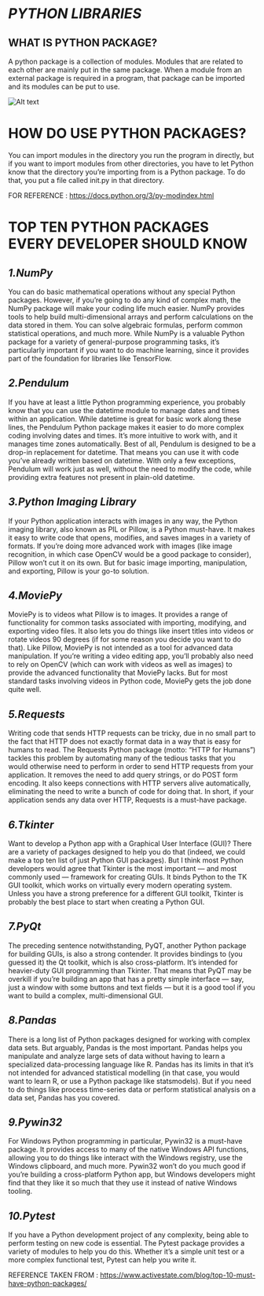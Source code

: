 # ***PYTHON LIBRARIES***

## WHAT IS PYTHON PACKAGE?
A python package is a collection of modules. Modules that are related to each other are mainly put in the same package. When a module from an external package is required in a program, that package can be imported and its modules can be put to use.

![Alt text](https://upload.wikimedia.org/wikipedia/commons/thumb/c/c3/Python-logo-notext.svg/195px-Python-logo-notext.svg.png "PYHTON")

# HOW DO USE PYTHON PACKAGES?
You can import modules in the directory you run the program in directly, but if you want to import modules from other directories, you have to let Python know that the directory you’re importing from is a Python package. To do that, you put a file called init.py in that directory.

FOR REFERENCE : https://docs.python.org/3/py-modindex.html

# **TOP TEN PYTHON PACKAGES EVERY DEVELOPER SHOULD KNOW**

## *1.NumPy*
You can do basic mathematical operations without any special Python packages. However, if you’re going to do any kind of complex math, the NumPy package will make your coding life much easier.
NumPy provides tools to help build multi-dimensional arrays and perform calculations on the data stored in them. You can solve algebraic formulas, perform common statistical operations, and much more.
While NumPy is a valuable Python package for a variety of general-purpose programming tasks, it’s particularly important if you want to do machine learning, since it provides part of the foundation for libraries like TensorFlow.

## *2.Pendulum*
If you have at least a little Python programming experience, you probably know that you can use the datetime module to manage dates and times within an application.
While datetime is great for basic work along these lines, the Pendulum Python package makes it easier to do more complex coding involving dates and times. It’s more intuitive to work with, and it manages time zones automatically.
Best of all, Pendulum is designed to be a drop-in replacement for datetime. That means you can use it with code you’ve already written based on datetime. With only a few exceptions, Pendulum will work just as well, without the need to modify the code, while providing extra features not present in plain-old datetime.

## *3.Python Imaging Library*
If your Python application interacts with images in any way, the Python imaging library, also known as PIL or Pillow, is a Python must-have. It makes it easy to write code that opens, modifies, and saves images in a variety of formats.
If you’re doing more advanced work with images (like image recognition, in which case OpenCV would be a good package to consider), Pillow won’t cut it on its own. But for basic image importing, manipulation, and exporting, Pillow is your go-to solution.

## *4.MoviePy*
MoviePy is to videos what Pillow is to images. It provides a range of functionality for common tasks associated with importing, modifying, and exporting video files. It also lets you do things like insert titles into videos or rotate videos 90 degrees (if for some reason you decide you want to do that).
Like Pillow, MoviePy is not intended as a tool for advanced data manipulation. If you’re writing a video editing app, you’ll probably also need to rely on OpenCV (which can work with videos as well as images) to provide the advanced functionality that MoviePy lacks. But for most standard tasks involving videos in Python code, MoviePy gets the job done quite well.

## *5.Requests*
Writing code that sends HTTP requests can be tricky, due in no small part to the fact that HTTP does not exactly format data in a way that is easy for humans to read.
The Requests Python package (motto: “HTTP for Humans”) tackles this problem by automating many of the tedious tasks that you would otherwise need to perform in order to send HTTP requests from your application. It removes the need to add query strings, or do POST form encoding. It also keeps connections with HTTP servers alive automatically, eliminating the need to write a bunch of code for doing that.
In short, if your application sends any data over HTTP, Requests is a must-have package.

## *6.Tkinter*
Want to develop a Python app with a Graphical User Interface (GUI)? There are a variety of packages designed to help you do that (indeed, we could make a top ten list of just Python GUI packages). But I think most Python developers would agree that Tkinter is the most important — and most commonly used — framework for creating GUIs. It binds Python to the TK GUI toolkit, which works on virtually every modern operating system.
Unless you have a strong preference for a different GUI toolkit, Tkinter is probably the best place to start when creating a Python GUI.

## *7.PyQt*
The preceding sentence notwithstanding, PyQT, another Python package for building GUIs, is also a strong contender. It provides bindings to (you guessed it) the Qt toolkit, which is also cross-platform. It’s intended for heavier-duty GUI programming than Tkinter. That means that PyQT may be overkill if you’re building an app that has a pretty simple interface — say, just a window with some buttons and text fields — but it is a good tool if you want to build a complex, multi-dimensional GUI.

## *8.Pandas*
There is a long list of Python packages designed for working with complex data sets. But arguably, Pandas is the most important. Pandas helps you manipulate and analyze large sets of data without having to learn a specialized data-processing language like R.
Pandas has its limits in that it’s not intended for advanced statistical modelling (in that case, you would want to learn R, or use a Python package like statsmodels). But if you need to do things like process time-series data or perform statistical analysis on a data set, Pandas has you covered.

## *9.Pywin32*
For Windows Python programming in particular, Pywin32 is a must-have package. It provides access to many of the native Windows API functions, allowing you to do things like interact with the Windows registry, use the Windows clipboard, and much more.
Pywin32 won’t do you much good if you’re building a cross-platform Python app, but Windows developers might find that they like it so much that they use it instead of native Windows tooling.

## *10.Pytest*
If you have a Python development project of any complexity, being able to perform testing on new code is essential. The Pytest package provides a variety of modules to help you do this. Whether it’s a simple unit test or a more complex functional test, Pytest can help you write it.

REFERENCE TAKEN FROM : https://www.activestate.com/blog/top-10-must-have-python-packages/




 

 

 



